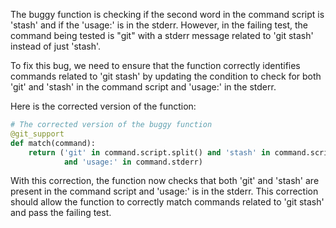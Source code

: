 The buggy function is checking if the second word in the command script is 'stash' and if the 'usage:' is in the stderr. However, in the failing test, the command being tested is "git" with a stderr message related to 'git stash' instead of just 'stash'.


To fix this bug, we need to ensure that the function correctly identifies commands related to 'git stash' by updating the condition to check for both 'git' and 'stash' in the command script and 'usage:' in the stderr.

Here is the corrected version of the function:

```python
# The corrected version of the buggy function
@git_support
def match(command):
    return ('git' in command.script.split() and 'stash' in command.script.split()
            and 'usage:' in command.stderr)
```

With this correction, the function now checks that both 'git' and 'stash' are present in the command script and 'usage:' is in the stderr. This correction should allow the function to correctly match commands related to 'git stash' and pass the failing test.